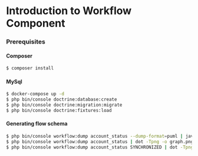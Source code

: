 # Introduction to Workflow Component

### Prerequisites

#### Composer
```bash
$ composer install
```
#### MySql
```bash 
$ docker-compose up -d
$ php bin/console doctrine:database:create
$ php bin/console doctrine:migration:migrate
$ php bin/console doctrine:fixtures:load
```

#### Generating flow schema
```bash 
$ php bin/console workflow:dump account_status --dump-format=puml | java -jar plantuml.jar -p  > graph.png
$ php bin/console workflow:dump account_status | dot -Tpng -o graph.png
$ php bin/console workflow:dump account_status SYNCHRONIZED | dot -Tpng -o graph.png
```